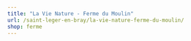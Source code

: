 ```yaml
---
title: "La Vie Nature - Ferme du Moulin"
url: /saint-leger-en-bray/la-vie-nature-ferme-du-moulin/
shop: ferme
---
```

